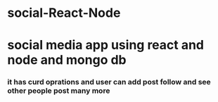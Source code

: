 # social-React-Node
# social media app using react and node  and mongo db 
### it has curd oprations and user can add post follow and see other people post many more
